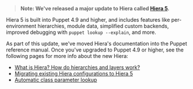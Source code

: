 > **Note: We've released a major update to Hiera called [Hiera 5](https://puppet.com/docs/puppet/5.5/hiera.html).**

Hiera 5 is built into Puppet 4.9 and higher, and includes features like per-environment hierarchies, module data, simplified custom backends, improved debugging with `puppet lookup --explain`, and more.

As part of this update, we've moved Hiera's documentation into the Puppet reference manual. Once you've upgraded to Puppet 4.9 or higher, see the following pages for more info about the new Hiera:

* [What is Hiera? How do hierarchies and layers work?](https://puppet.com/docs/puppet/5.5/hiera_intro.html)
* [Migrating existing Hiera configurations to Hiera 5](https://puppet.com/docs/puppet/5.5/hiera_migrate.html)
* [Automatic class parameter lookup](https://puppet.com/docs/puppet/5.5/hiera_automatic.html)
